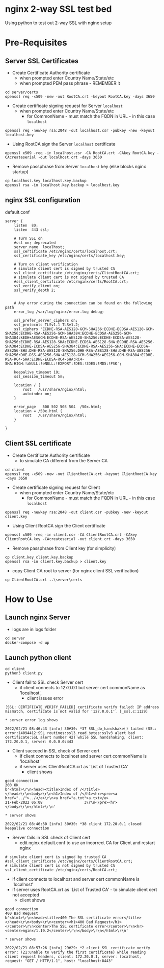 # nginx 2-way SSL test bed
Using python to test out 2-way SSL with nginx setup

# Pre-Requisites

## Server SSL Certificates

* Create Certificate Authority certificate
  * when prompted enter Country Name/State/etc
  * when prompted PEM pass phrase - REMEMBER it

```
cd server/certs
openssl req -x509 -new -out RootCA.crt -keyout RootCA.key -days 3650
```

* Create certificate signing request for Server ```localhost```
  * when prompted enter Country Name/State/etc
    * for CommonName - must match the FQDN in URL - in this case ```localhost```

```
openssl req -newkey rsa:2048 -out localhost.csr -pubkey -new -keyout localhost.key
```

* Using RootCA sign the Server ```localhost``` certificate

```
openssl x509 -req -in localhost.csr -CA RootCA.crt -CAkey RootCA.key -CAcreateserial -out localhost.crt -days 3650
```

* Remove passphrase from Server ```localhost``` key (else blocks nginx startup)

```
cp localhost.key localhost.key.backup
openssl rsa -in localhost.key.backup > localhost.key
```

## nginx SSL configuration
default.conf
```
server {
    listen  80;
    listen  443 ssl;

    # Turn SSL on
    #ssl on; deprecated
    server_name  localhost;
    ssl_certificate /etc/nginx/certs/localhost.crt;
    ssl_certificate_key /etc/nginx/certs/localhost.key;

    # Turn on client verification
    # simulate client cert is signed by trusted CA
    ssl_client_certificate /etc/nginx/certs/ClientRootCA.crt;
    # simulate client cert is not signed by trusted CA
    #ssl_client_certificate /etc/nginx/certs/RootCA.crt;
    ssl_verify_client on;
    ssl_verify_depth 2;


    # Any error during the connection can be found on the following path
    error_log /var/log/nginx/error.log debug;

    ssl_prefer_server_ciphers on;
    ssl_protocols TLSv1.1 TLSv1.2;
    ssl_ciphers 'ECDHE-RSA-AES128-GCM-SHA256:ECDHE-ECDSA-AES128-GCM-SHA256:ECDHE-RSA-AES256-GCM-SHA384:ECDHE-ECDSA-AES256-GCM-SHA384:kEDH+AESGCM:ECDHE-RSA-AES128-SHA256:ECDHE-ECDSA-AES128-SHA256:ECDHE-RSA-AES128-SHA:ECDHE-ECDSA-AES128-SHA:ECDHE-RSA-AES256-SHA384:ECDHE-ECDSA-AES256-SHA384:ECDHE-RSA-AES256-SHA:ECDHE-ECDSA-AES256-SHA:DHE-RSA-AES128-SHA256:DHE-RSA-AES128-SHA:DHE-RSA-AES256-SHA256:DHE-DSS-AES256-SHA:AES128-GCM-SHA256:AES256-GCM-SHA384:ECDHE-RSA-RC4-SHA:ECDHE-ECDSA-RC4-SHA:RC4-SHA:HIGH:!aNULL:!eNULL:!EXPORT:!DES:!3DES:!MD5:!PSK';

    keepalive_timeout 10;
    ssl_session_timeout 5m;

    location / {
        root   /usr/share/nginx/html;
        autoindex on;
    }

    error_page   500 502 503 504  /50x.html;
    location = /50x.html {
        root   /usr/share/nginx/html;
    }

}
```

## Client SSL certificate

* Create Certificate Authority certificate
  * to simulate CA different from the Server CA

```
cd client
openssl req -x509 -new -out ClientRootCA.crt -keyout ClientRootCA.key -days 3650
```

* Create certificate signing request for Client
  * when prompted enter Country Name/State/etc
    * for CommonName - must match the FQDN in URL - in this case ```localhost```

```
openssl req -newkey rsa:2048 -out client.csr -pubkey -new -keyout client.key
```

* Using Client RootCA sign the Client certificate

```
openssl x509 -req -in client.csr -CA ClientRootCA.crt -CAkey ClientRootCA.key -CAcreateserial -out client.crt -days 3650
```

* Remove passphrase from Client key (for simplicity)

```
cp client.key client.key.backup
openssl rsa -in client.key.backup > client.key
```

* copy Client CA root to server (for nginx client SSL verification)

```
cp ClientRootCA.crt ..\server\certs
```

# How to Use

## Launch nginx Server
* logs are in logs folder

```
cd server
docker-compose -d up
```

## Launch python client

```
cd client
python3 client.py
```

* Client fail to SSL check Server cert  
  * if client connects to 127.0.0.1 but server cert commonName as 'localhost',
    * client issues error
```
[SSL: CERTIFICATE_VERIFY_FAILED] certificate verify failed: IP address mismatch, certificate is not valid for '127.0.0.1'. (_ssl.c:1129)
```
    * server error log shows
```
2022/02/21 08:46:43 [info] 30#30: *37 SSL_do_handshake() failed (SSL: error:14094412:SSL routines:ssl3_read_bytes:sslv3 alert bad certificate:SSL alert number 42) while SSL handshaking, client: 172.20.0.1, server: 0.0.0.0:443
```

* Client succeed in SSL check of Server cert
  * if client connects to localhost and server cert commonName is 'localhost'
  * if server uses ClientRootCA.crt as 'List of Trusted CA'
    * client shows
```
good connection
200 OK
b'<html>\r\n<head><title>Index of /</title></head>\r\n<body>\r\n<h1>Index of /</h1><hr><pre><a href="../">../</a>\r\n<a href="a.txt">a.txt</a>                                              21-Feb-2022 06:08                   3\r\n</pre><hr></body>\r\n</html>\r\n'
```

    * server shows
```
2022/02/21 08:46:50 [info] 30#30: *38 client 172.20.0.1 closed keepalive connection
```

* Server fails in SSL check of Client cert
  * edit nginx default.conf to use an incorrect CA for Client and restart nginx
```
# simulate client cert is signed by trusted CA
#ssl_client_certificate /etc/nginx/certs/ClientRootCA.crt;
# simulate client cert is not signed by trusted CA
ssl_client_certificate /etc/nginx/certs/RootCA.crt;
```
  * if client connects to localhost and server cert commonName is 'localhost'
  * if server uses RootCA.crt as 'List of Trusted CA' - to simulate client cert not accepted
    * client shows
```
good connection
400 Bad Request
b'<html>\r\n<head><title>400 The SSL certificate error</title></head>\r\n<body>\r\n<center><h1>400 Bad Request</h1></center>\r\n<center>The SSL certificate error</center>\r\n<hr><center>nginx/1.19.2</center>\r\n</body>\r\n</html>\r\n'
```

    * server shows
```
2022/02/21 08:57:26 [info] 29#29: *2 client SSL certificate verify error: (21:unable to verify the first certificate) while reading client request headers, client: 172.20.0.1, server: localhost, request: "GET / HTTP/1.1", host: "localhost:8443"
```
